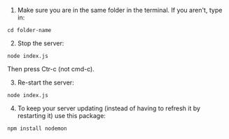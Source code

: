 1. Make sure you are in the same folder in the terminal. If you aren't, type in:
```
cd folder-name
```

2. Stop the server:
```
node index.js
```
Then press Ctr-c (not cmd-c).

3. Re-start the server:
```
node index.js
```

4. To keep your server updating (instead of having to refresh it by restarting it) use this package:
```
npm install nodemon
```